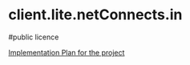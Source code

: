 # client.lite.netConnects.in

#public licence

[Implementation Plan for the project](https://www.draw.io/?lightbox=1&target=blank&highlight=0000ff&edit=_blank&layers=1&nav=1&page-id=LtgLaO9v8pQXIAu9XvhZ&title=netConnects-in-Client.drawio#R%3Cmxfile%20modified%3D%222019-04-21T19%3A22%3A09.603Z%22%20host%3D%22www.draw.io%22%20agent%3D%22Mozilla%2F5.0%20(Macintosh%3B%20Intel%20Mac%20OS%20X%2010_14_4)%20AppleWebKit%2F537.36%20(KHTML%2C%20like%20Gecko)%20Chrome%2F73.0.3683.103%20Safari%2F537.36%22%20etag%3D%22QNqWw1nvuAhjf03aN41F%22%3E%3Cdiagram%20id%3D%223FhJL9RX69H_xKAsYY0_%22%20name%3D%22CLI-NetConnects.in%22%3E3Vpbe6I6FP01ffR83MFHa7X1tDOfn07POa8RItACYULw0l9%2FEg0FTLQ4XgbnRWEnSPbaa%2B3sJN7p%2FXj1iEEafEMejO40xVvd6Q93mqaqpkO%2FmGW9tVhdY2vwcejxTqVhGn5AblS4NQ89mNU6EoQiEqZ1o4uSBLqkZgMYo2W92xxF9bemwIeCYeqCSLT%2BG3ok2FodUyntTzD0g%2BLNqsJbYlB05oYsAB5aVkz64E7vY4TI9ipe9WHEwCtw2T433NP6OTAME9Lkge7H9x9PDz75J%2F22DId%2Fx7YxX3cKmBcgyrnHfLRkXUAAPYoIv0WYBMhHCYgGpfUeozzxIHuPQu%2FKPi8IpdSoUuMbJGTNwwtygqgpIHHEW0VfuHsZyrELDznAOQGwD8mBft1tP%2BZL5QUcqUeIYkjwmnbAMAIkXNSjDziJ%2FM9%2BJc70gkN9DOwC6hn1gFBT%2F2UkBiCKKN0Z0MsgJHCagg0kS6q4hjAuICZwddBx3qoXgl3Xdbgsya8WjA4qxHeU06FKJ72PZ%2Btt9PTsksnb2AuS1OxoLSLoDnt%2BjbG2yFip49ciqPL6wzXz78G9ofWH748D47nvNEHdp6Ay%2FtHMS0CYQHw0CT%2BzNpgVP6rInS6ecrp1cjr2X6bAT8OS8FPrnoGgUqhELe%2BFiiEQ0rmlF4V%2BQpsIY99lAdtRs3FdwA6l4hpgVkRfe%2B%2BFixpw1s%2BczY73FAXSAVvQerRHBOekbKVXPv%2Fe%2FEqWgqSwjTFyYZbRZ0ZJmpOiCx13tVfFvBlCYd0JYz2LfJGL%2BXAfXBpVpo3GwT9Isq%2Fz%2BO%2BLq2oIge2MAaYTF812AfvsYT%2BPmaP7kVXbi2zRWs9BesMJ8rMOPD%2Fu5smC4lA2ktQoWaD3MqZZPnNRHIPEYypjnmgKSkmIEna%2FRPh9HtGy9zjhXW70hW2GJWM4KSccwdxN%2Fro6b63WEddqUW3XFPCvVySGWOAd1G1b1iR2a9LI7xLkpaSnt2%2FOcP5I6ZlNpWe3S3piSdyht6%2BV0ikNXVRsDyiEXfqQrrkAgbX5lupnK6ZOqaazVrGXkohWV4gtUYgiUYh1KYFo4sYYC8lg5cIN2GwcFN4oTPxNzbNbVQwh9GbAfb8R%2BHWjBr9qifh3rwp%2Fg1X1DeanbsP8VLCvJflJEwu1PPU2uWeX90wkXpJNoIuwJ29OMUpZ5QszWTF%2BE3JR7Xq66oqbKtJ0ZZiXipBYvDGo3QCyFKQYbANkzOYPmrR8SdhuBfdim7nIU6Ym2c%2BSQq%2BfIVUZePAKh06U%2FAfGJB2N8l6wlG5nXT9TzVFCeKOq%2FfKG9f6N6AYb1s6VUtShQVai8ALyxA1YGSWeqBzF7j0klYDZ%2BFTFchquAM4xwe4PVg2vKdt%2BEJh73NHTSSCZRl3clqwIvNTZk1Ta7VgknUfaUgebnp7aV5L2oUFWojCBfphtdhr46mgK8SKknrZN54YtO2%2B5mNLl8CkCLDdD2pMOUK81Hx0aZIW0bBpSJvBnDil1JaWxSN4AxbM8a0rcE4%2F9rRpxTekEZVwx99p%2FGGslS7%2F92e78rKW35V%2BNNm2VP2zpg%2F8B%3C%2Fdiagram%3E%3Cdiagram%20id%3D%22LtgLaO9v8pQXIAu9XvhZ%22%20name%3D%22CLI%20Work%20Flow%22%3E5Vrbdps6EP0aP6YLxMXk0XGSnqwmWW3clbR9EzAYWkAcIRy7X38kEOYa3xrs0%2BTFRqMr2rNnRiNG2jRafqQ48e%2BIC%2BEIKe5ypF2OEFJVw%2BJ%2FQrIqJOa5XgjmNHBlo0owC36DFCpSmgUupI2GjJCQBUlT6JA4Boc1ZJhS8txs5pGwOWuC59ARzBwcdqVPgcv8QmoZSiX%2FB4K5X86sKrImwmVjKUh97JLnmki7GmlTSggrnqLlFEKxeeW%2B3H16er627ha3v%2B6%2F%2FNDs8y%2F3RnxWDHa9T5f1K1CI2cFDR36mzkLnJoGrydn49jH8ZFhn5bstcJjJDRshM%2BSzXLjBQrw0W8mdNP%2FNxJteMFiyMxwG83ikTXiLEDxW1fKnufzPR0kTHJeyu8ChJCWiuTJJMwplI77oeruaOF9EKUWN9SBKstgF8XYqr372AwazBDui9pnrMpf5LApltVzwZb5a7WIBlAVcSSZSbBPGSFSs1wni%2BW3e7FIzuMgLwnBKQkLzaTUXg%2BU5oimj5BfUakzHAttbL1XMAcuWFm6BUF3rFSckkAgYXfF%2BchSExsU4JRe1ovhcKbahS776NaXWlJJQkkzz9dCVwvAHqTN76I963tGfSYR%2FE46l8gQ2%2F50BXQQOtwB%2FBN%2BLeLVwbcKna134PM9DTi98rmmbhjkkfGoTPkPfDT5kmQPBZ3XQ%2B0jInCOElGlIMpf%2Ffw4x8wiNToGf0YOfa4Dl6n34WcjWzEHxU5r46bviN1YGwq%2FPerdgApe7Q1kklPlkTmIcXlXSiwpIhZeqNreEJBK%2Bn8DYSvp2nDHSBLeYU0x0wG7zxZKMOrChnXwphukcNo437oePAtfhYNFc3R5YEPuniEy4q8M2hEW3GV8NK0b6ukqgI9zo0FFtnRLmOmJhyIMj2E6qNjMUBwD1McMwDXUMAzJDV5p%2BSekQQy0jjToxrP15wYsSjn28lH4KWvANpatv9cJ3MdgHoyxeLuXgRWklSx6JmRxU1Y9AL2NHeqE%2FpVfedUIpXtUaJCSIWVob%2BbMQVKplGqhldJWWehQjVsqyXtpOdnXTltTs6iPQwMvXHQuvOKWAmXCTP0gs%2FoK45jL5qyElBhDa87LXVPYmuIfdc9foIzgGXdXQgAQ3zKbrQ1o39FTHPRQ3xkNFnidxdcfm5qtQrsOpNprrM285RGELZK8WUK9Ar3GHXjmfeOAn3KkvCDXJuFrxAtfzOM3P%2FZT%2FXt7PRN3nmxHiMyvXWeywgIgGJo4EeWI7TTafFXehXQ1kdBANXZz669B4OKfbtIzjHq%2Bra11KmkNFo6ra2fc3SMnyELfVXx4xGi290%2FXEFQ7okkQ490j3OAL5%2BiHXdp%2BELtBWMm4dvT7wYXGcn%2F62RrCNULsbwg7s5Y5CL6Rvp1dfUHsAvQ4LarV3wTZrR7YZw7BtxwxtN5FSULJwaSx3aQnQKEjTIE%2BOeZRE6xonDCD3zxF2%2FCCGtxo19lGoL2gczkMZ74Eza9O%2B9UR3UtKUA9dzx65bZ4wn47uX%2BPI2WNKO45CmfjB6QjnjmEQZn4IosAzYN9ldPNfyJbxUpUtEocyW%2FC1ZFtSTZunfevOkpOymPqY471acvbLEzRMfb5N6qtGT1jgq8U7ioNYcqtHme73uBQ4Nzpmeo1b%2FNfaRKNM7eTebcQoMT4HFBrd%2BMvvVh0b3UwTHB%2BfXOq0k4%2FPMDgOHP9wk%2FGfq87OwuLYuOtu07FokgN3yiE2Bx%2BzYFiBedxu%2F%2BIVD2376JLKz9G%2B689Falz7aeTe6R%2BZ513Z2so0HJj1SxqmRD7TxBm6rwXi9GzhbAQ3MPjQUsBTLOt4N3O7ZCm1vLA7LVlh%2FS0A5YGC4Id77vzu5cpU1u%2FoAEVm8v%2BNam2q9MWMZA7x2zLjQV1l64z%2Bkv%2B2nx3n08enB%2BNrzFcj3PsfVAUB8ydfc5eZuxuJus7n1UlR%2BtePwjQQu73zfEwWuG75kQJvAt29bBrOQltr0Vz0mUu%2BxkGgo2Lrpj3vyzjHSWucxXR0MI16sPt0tLjarD6C1q%2F8A%3C%2Fdiagram%3E%3C%2Fmxfile%3E)


